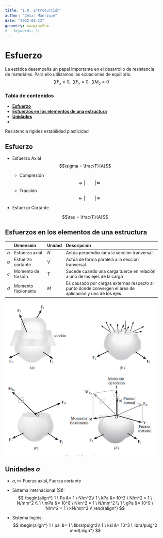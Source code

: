 ```yaml
---
title: "1.0. Introducción"
author: "César Manrique"
date: "2022-03-23"
geometry: margin=2cm
#-- keywords: []
...
```


**Esfuerzo**
===

La estática desempeña un papel importante en el desarrollo de resistencia de materiales.
Para ello utilizamos las ecuaciones de equilibrio.
$$\sum{F_x}=0, ~~ \sum{F_y}=0, ~~ \sum{M_o}=0$$

### **Tabla de contenidos**

- [**Esfuerzo**](#esfuerzo)
- [**Esfuerzos en los elementos de una estructura**](#esfuerzos-en-los-elementos-de-una-estructura)
- [**Unidades**](#unidades-sigma)
- []()

Resistencia rigidez estabilidad plasticidad

## **Esfuerzo**
+ Esfuerzo Axial
    $$\sigma = \frac{F}{A}$$
    - Compresión
    $$\Longrightarrow|\qquad|\Longleftarrow$$
    - Tracción
    $$\Longleftarrow|\qquad|\Longrightarrow$$

+ Esfuerzo Cortante
    <!-- temporal -->
    $$\tau = \frac{F}{A}$$

## **Esfuerzos en los elementos de una estructura**

||Dimensión|Unidad|Descripción|
|:-|:-|:-|:-|
|_a_|Esfuerzo axial|$N$|Actúa perpendicular a la sección tranversal.|
|_b_|Esfuerzo cortante|$V$|Actúa de forma paralela a la sección tranversal.|
|_c_|Momento de torsión|$T$|Sucede cuando una carga tuerce en relación a uno de los ejes de la carga|
|_d_|Momento flexionante|$M$|Es causado por cargas externas respecto al punto donde convergen el área de aplicación y uno de los ejes.|

![Esfuerzos 1](resources/ab.png)
![Esfuerzos 2](resources/cd.png)

## **Unidades $\sigma$**
+ $\sigma, \tau =$ Fuerza axial, Fuerza cortante

+ Sistema internacional (SI):
    $$ \begin{align*}
    1 \ Pa &= 1 \ N/m^2\\
    1 \ kPa &= 10^3 \ N/m^2 = 1 \ N/mm^2 \\
    1 \ mPa &= 10^6 \ N/m^2 = 1 \ N/mm^2 \\
    1 \ gPa &= 10^9 \ N/m^2 = 1 \ kN/mm^2 \\
    \end{align*} $$

+ Sistema Inglés:
    $$ \begin{align*}
    1 \ psi &= 1 \ libra/pulg^2\\
    1 \ ksi &= 10^3 \ libra/pulg^2
    \end{align*} $$
